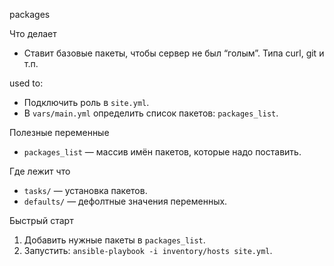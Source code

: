 packages 

Что делает
- Ставит базовые пакеты, чтобы сервер не был “голым”. Типа curl, git и т.п.

used to:
- Подключить роль в `site.yml`.
- В `vars/main.yml` определить список пакетов: `packages_list`.

Полезные переменные
- `packages_list` — массив имён пакетов, которые надо поставить.

Где лежит что
- `tasks/` — установка пакетов.
- `defaults/` — дефолтные значения переменных.

Быстрый старт
1) Добавить нужные пакеты в `packages_list`.
2) Запустить: `ansible-playbook -i inventory/hosts site.yml`.


